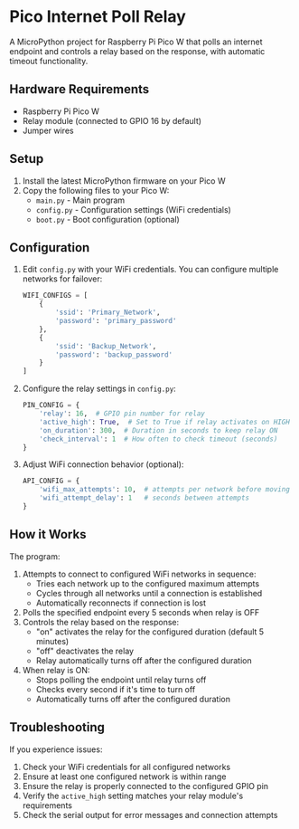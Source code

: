 # Pico Internet Poll Relay

A MicroPython project for Raspberry Pi Pico W that polls an internet endpoint and controls a relay based on the response, with automatic timeout functionality.

## Hardware Requirements

- Raspberry Pi Pico W
- Relay module (connected to GPIO 16 by default)
- Jumper wires

## Setup

1. Install the latest MicroPython firmware on your Pico W
2. Copy the following files to your Pico W:
   - `main.py` - Main program
   - `config.py` - Configuration settings (WiFi credentials)
   - `boot.py` - Boot configuration (optional)

## Configuration

1. Edit `config.py` with your WiFi credentials. You can configure multiple networks for failover:
   ```python
   WIFI_CONFIGS = [
       {
           'ssid': 'Primary_Network',
           'password': 'primary_password'
       },
       {
           'ssid': 'Backup_Network',
           'password': 'backup_password'
       }
   ]
   ```

2. Configure the relay settings in `config.py`:
   ```python
   PIN_CONFIG = {
       'relay': 16,  # GPIO pin number for relay
       'active_high': True,  # Set to True if relay activates on HIGH
       'on_duration': 300,  # Duration in seconds to keep relay ON
       'check_interval': 1  # How often to check timeout (seconds)
   }
   ```

3. Adjust WiFi connection behavior (optional):
   ```python
   API_CONFIG = {
       'wifi_max_attempts': 10,  # attempts per network before moving to next
       'wifi_attempt_delay': 1   # seconds between attempts
   }
   ```

## How it Works

The program:
1. Attempts to connect to configured WiFi networks in sequence:
   - Tries each network up to the configured maximum attempts
   - Cycles through all networks until a connection is established
   - Automatically reconnects if connection is lost
2. Polls the specified endpoint every 5 seconds when relay is OFF
3. Controls the relay based on the response:
   - "on" activates the relay for the configured duration (default 5 minutes)
   - "off" deactivates the relay
   - Relay automatically turns off after the configured duration
4. When relay is ON:
   - Stops polling the endpoint until relay turns off
   - Checks every second if it's time to turn off
   - Automatically turns off after the configured duration

## Troubleshooting

If you experience issues:
1. Check your WiFi credentials for all configured networks
2. Ensure at least one configured network is within range
3. Ensure the relay is properly connected to the configured GPIO pin
4. Verify the `active_high` setting matches your relay module's requirements
5. Check the serial output for error messages and connection attempts 